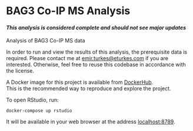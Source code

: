 <!---
Copyright 2019 Emir Turkes

Licensed under the Apache License, Version 2.0 (the "License");
you may not use this file except in compliance with the License.
You may obtain a copy of the License at

    http://www.apache.org/licenses/LICENSE-2.0

Unless required by applicable law or agreed to in writing, software
distributed under the License is distributed on an "AS IS" BASIS,
WITHOUT WARRANTIES OR CONDITIONS OF ANY KIND, either express or implied.
See the License for the specific language governing permissions and
limitations under the License.
-->

# BAG3 Co-IP MS Analysis
#### *This analysis is considered complete and should not see major updates*

Analysis of BAG3 Co-IP MS data  

In order to run and view the results of this analysis, the prerequisite data is required.
Please contact me at emir.turkes@eturkes.com if you are interested.
Otherwise, feel free to reuse this codebase in accordance with the license.

A Docker image for this project is available from [DockerHub](https://cloud.docker.com/repository/docker/eturkes/bag3-co-ip/general).  
This is the recommended way to reproduce and explore the project.  

To open RStudio, run:
```
docker-compose up rstudio
```
It will be available in your web browser at the address [localhost:8789](http://localhost:8789).

